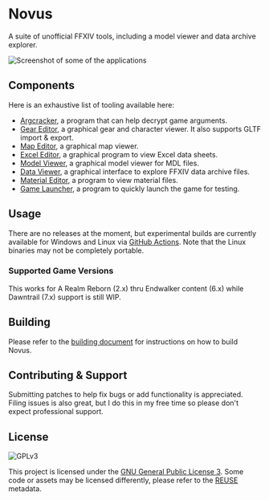 # Novus

A suite of unofficial FFXIV tools, including a model viewer and data archive explorer.

![Screenshot of some of the applications](https://xiv.zone/novus.png)

## Components

Here is an exhaustive list of tooling available here:

* [Argcracker](apps/argcracker), a program that can help decrypt game arguments.
* [Gear Editor](apps/armoury), a graphical gear and character viewer. It also supports GLTF import & export.
* [Map Editor](apps/mapeditor), a graphical map viewer.
* [Excel Editor](apps/karuku), a graphical program to view Excel data sheets.
* [Model Viewer](apps/mdlviewer), a graphical model viewer for MDL files.
* [Data Viewer](apps/sagasu), a graphical interface to explore FFXIV data archive files.
* [Material Editor](apps/mateditor), a program to view material files.
* [Game Launcher](apps/gamelauncher), a program to quickly launch the game for testing.

## Usage

There are no releases at the moment, but experimental builds are currently available for Windows and Linux via [GitHub Actions](https://github.com/redstrate/Novus/actions). Note that the Linux binaries may not be completely portable.

### Supported Game Versions

This works for A Realm Reborn (2.x) thru Endwalker content (6.x) while Dawntrail (7.x) support is still WIP.

## Building

Please refer to the [building document](BUILDING.md) for instructions on how to build Novus.

## Contributing & Support

Submitting patches to help fix bugs or add functionality is appreciated. Filing issues is also great, but I do this in my free time so please don't expect professional support.

## License

![GPLv3](https://www.gnu.org/graphics/gplv3-127x51.png)

This project is licensed under the [GNU General Public License 3](LICENSE). Some code or assets may be licensed differently, please refer to the [REUSE](https://reuse.software/spec/) metadata.
